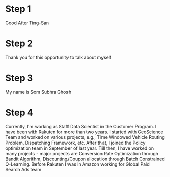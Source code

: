 # Step 1
Good After Ting-San

# Step 2
Thank you for this opportunity to talk about myself

# Step 3
My name is Som Subhra Ghosh

# Step 4
Currently, I'm working as Staff Data Scientist in the Customer Program. I have been with Rakuten for more than two years. I started with GeoScience Team and worked on various projects, e.g., Time Windowed Vehicle Routing Problem, Dispatching Framework, etc. After that, I joined the Policy optimization team in September of last year. Till then, I have worked on many projects - major projects are Conversion Rate Optimization through Bandit Algorithm, Discounting/Coupon allocation through Batch Constrained Q-Learning. Before Rakuten I was in Amazon working for Global Paid Search Ads team